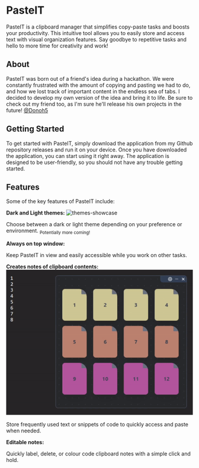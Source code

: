 # PasteIT
PasteIT is a clipboard manager that simplifies copy-paste tasks and boosts your productivity. This intuitive tool allows you to easily store and access text with visual organization features. Say goodbye to repetitive tasks and hello to more time for creativity and work!

## About
PasteIT was born out of a friend's idea during a hackathon. We were constantly frustrated with the amount of copying and pasting we had to do, and how we lost track of important content in the endless sea of tabs. I decided to develop my own version of the idea and bring it to life. Be sure to check out my friend too, as I'm sure he'll release his own projects in the future! <a href="https://github.com/donoh5">@Donoh5</a>

## Getting Started
To get started with PasteIT, simply download the application from my Github repository releases and run it on your device. Once you have downloaded the application, you can start using it right away. The application is designed to be user-friendly, so you should not have any trouble getting started.

## Features
Some of the key features of PasteIT include:

**Dark and Light themes:** 
![themes-showcase](https://raw.githubusercontent.com/rmrz-daniel/PasteIT/main/public/ThemesShowcase.gif)
<p> Choose between a dark or light theme depending on your preference or environment.  <sub>Potentially more coming!</sub> </p>

**Always on top window:** 
<p> Keep PasteIT in view and easily accessible while you work on other tasks. </p>

**Creates notes of clipboard contents:** 
![themes-showcase](https://raw.githubusercontent.com/rmrz-daniel/PasteIT/main/public/EditShowCase.gif)
<p> Store frequently used text or snippets of code to quickly access and paste when needed. </p>

**Editable notes:** 
<p> Quickly label, delete, or colour code clipboard notes with a simple click and hold. </p>
